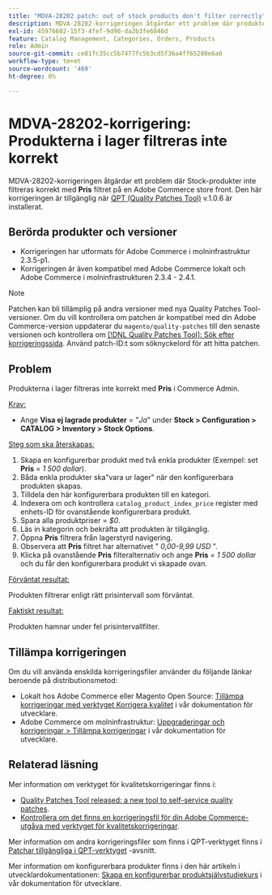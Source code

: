 ```yaml
---
title: "MDVA-28202 patch: out of stock products don't filter correctly"
description: MDVA-28202-korrigeringen åtgärdar ett problem där produkter i lager inte filtreras korrekt med hjälp av **Price**-filtret på en Adobe Commerce-butik. Den här korrigeringen är tillgänglig när [QPT-verktyget (Quality Patches Tool)](https://devdocs.magento.com/guides/v2.4/comp-mgr/patching.html#mqp) v.1.0.6 är installerat.
exl-id: 45976602-15f3-4fef-9d90-da2b3fe6046d
feature: Catalog Management, Categories, Orders, Products
role: Admin
source-git-commit: ce81fc35cc5b7477fc5b3cd5f36a4ff65280e6a0
workflow-type: tm+mt
source-wordcount: '469'
ht-degree: 0%

---
```


# MDVA-28202-korrigering: Produkterna i lager filtreras inte korrekt

MDVA-28202-korrigeringen åtgärdar ett problem där Stock-produkter inte filtreras korrekt med **Pris** filtret på en Adobe Commerce store front. Den här korrigeringen är tillgänglig när [QPT (Quality Patches Tool)](https://devdocs.magento.com/guides/v2.4/comp-mgr/patching.html#mqp) v.1.0.6 är installerat.

## Berörda produkter och versioner

* Korrigeringen har utformats för Adobe Commerce i molninfrastruktur 2.3.5-p1.
* Korrigeringen är även kompatibel med Adobe Commerce lokalt och Adobe Commerce i molninfrastrukturen 2.3.4 - 2.4.1.

>[!NOTE]
>
>Patchen kan bli tillämplig på andra versioner med nya Quality Patches Tool-versioner. Om du vill kontrollera om patchen är kompatibel med din Adobe Commerce-version uppdaterar du `magento/quality-patches` till den senaste versionen och kontrollera om [[!DNL Quality Patches Tool]: Sök efter korrigeringssida](https://devdocs.magento.com/quality-patches/tool.html#patch-grid). Använd patch-ID:t som söknyckelord för att hitta patchen.

## Problem

Produkterna i lager filtreras inte korrekt med **Pris** i Commerce Admin.

<u>Krav:</u>

* Ange **Visa ej lagrade produkter** = &quot;*Ja*&quot; under **Stock > Configuration > CATALOG > Inventory > Stock Options**.

<u>Steg som ska återskapas:</u>

1. Skapa en konfigurerbar produkt med två enkla produkter (Exempel: set **Pris** = *1 500 dollar*).
1. Båda enkla produkter ska&quot;vara ur lager&quot; när den konfigurerbara produkten skapas.
1. Tilldela den här konfigurerbara produkten till en kategori.
1. Indexera om och kontrollera `catalog_product_index_price` register med enhets-ID för ovanstående konfigurerbara produkt.
1. Spara alla produktpriser = *$0*.
1. Läs in kategorin och bekräfta att produkten är tillgänglig.
1. Öppna **Pris** filtrera från lagerstyrd navigering.
1. Observera att **Pris** filtret har alternativet &quot; *0,00-9,99 USD* &quot;.
1. Klicka på ovanstående **Pris** filteralternativ och ange **Pris** = *1 500 dollar* och du får den konfigurerbara produkt vi skapade ovan.

<u>Förväntat resultat:</u>

Produkten filtrerar enligt rätt prisintervall som förväntat.

<u>Faktiskt resultat:</u>

Produkten hamnar under fel prisintervallfilter.

## Tillämpa korrigeringen

Om du vill använda enskilda korrigeringsfiler använder du följande länkar beroende på distributionsmetod:

* Lokalt hos Adobe Commerce eller Magento Open Source: [Tillämpa korrigeringar med verktyget Korrigera kvalitet](https://devdocs.magento.com/guides/v2.4/comp-mgr/patching/mqp.html) i vår dokumentation för utvecklare.
* Adobe Commerce om molninfrastruktur: [Uppgraderingar och korrigeringar > Tillämpa korrigeringar](https://devdocs.magento.com/cloud/project/project-patch.html) i vår dokumentation för utvecklare.

## Relaterad läsning

Mer information om verktyget för kvalitetskorrigeringar finns i:

* [Quality Patches Tool released: a new tool to self-service quality patches](/help/announcements/adobe-commerce-announcements/magento-quality-patches-released-new-tool-to-self-serve-quality-patches.md).
* [Kontrollera om det finns en korrigeringsfil för din Adobe Commerce-utgåva med verktyget för kvalitetskorrigeringar](/help/support-tools/patches-available-in-qpt-tool/check-patch-for-magento-issue-with-magento-quality-patches.md).

Mer information om andra korrigeringsfiler som finns i QPT-verktyget finns i [Patchar tillgängliga i QPT-verktyget](https://support.magento.com/hc/en-us/sections/360010506631-Patches-available-in-QPT-tool-) -avsnitt.

Mer information om konfigurerbara produkter finns i den här artikeln i utvecklardokumentationen: [Skapa en konfigurerbar produktsjälvstudiekurs](https://devdocs.magento.com/guides/v2.4/rest/tutorials/configurable-product/config-product-intro.html) i vår dokumentation för utvecklare.
